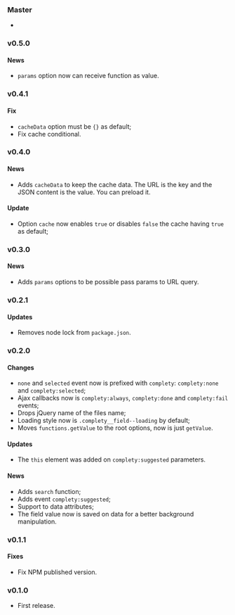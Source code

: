 ### Master

- &nbsp;

### v0.5.0

#### News

- `params` option now can receive function as value.

### v0.4.1

#### Fix

- `cacheData` option must be `{}` as default;
- Fix cache conditional.

### v0.4.0

#### News

- Adds `cacheData` to keep the cache data. The URL is the key and the JSON content is the value. You can preload it.

#### Update

- Option `cache` now enables `true` or disables `false` the cache having `true` as default;

### v0.3.0

#### News

- Adds `params` options to be possible pass params to URL query.

### v0.2.1

#### Updates

- Removes node lock from `package.json`.

### v0.2.0

#### Changes

- `none` and `selected` event now is prefixed with `complety`: `complety:none` and `complety:selected`;
- Ajax callbacks now is `complety:always`, `complety:done` and `complety:fail` events;
- Drops jQuery name of the files name;
- Loading style now is `.complety__field--loading` by default;
- Moves `functions.getValue` to the root options, now is just `getValue`.

#### Updates

- The `this` element was added on `complety:suggested` parameters.

#### News

- Adds `search` function;
- Adds event `complety:suggested`;
- Support to data attributes;
- The field value now is saved on data for a better background manipulation.

### v0.1.1

#### Fixes

- Fix NPM published version.

### v0.1.0

- First release.
